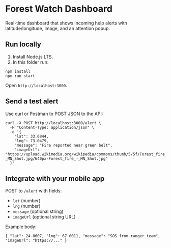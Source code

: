 Forest Watch Dashboard
======================

Real-time dashboard that shows incoming help alerts with latitude/longitude, image, and an attention popup.

Run locally
-----------
1) Install Node.js LTS.
2) In this folder run:

```
npm install
npm run start
```

Open `http://localhost:3000`.

Send a test alert
-----------------

Use curl or Postman to POST JSON to the API:

```
curl -X POST http://localhost:3000/alert \
  -H "Content-Type: application/json" \
  -d '{
    "lat": 33.6844,
    "lng": 73.0479,
    "message": "Fire reported near green belt",
    "imageUrl": "https://upload.wikimedia.org/wikipedia/commons/thumb/5/5f/Forest_fire_-_MN_Shot.jpg/640px-Forest_fire_-_MN_Shot.jpg"
  }'
```

Integrate with your mobile app
------------------------------
POST to `/alert` with fields:
- `lat` (number)
- `lng` (number)
- `message` (optional string)
- `imageUrl` (optional string URL)

Example body:

```
{ "lat": 24.8607, "lng": 67.0011, "message": "SOS from ranger team", "imageUrl": "https://..." }
```


